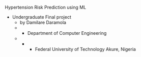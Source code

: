 Hypertension Risk Prediction using ML
- Undergraduate Final project
  - by Damilare Daramola
  - - Department of Computer Engineering
  - -  - Federal University of Technology Akure, Nigeria
